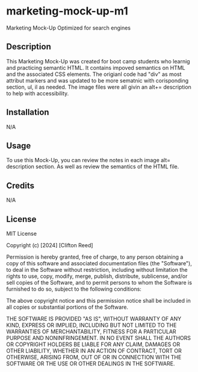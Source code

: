 # marketing-mock-up-m1

Marketing Mock-Up Optimized for search engines

## Description

This Marketing Mock-Up was created for boot camp students who learnig and practicing semantic HTML. It contains impoved semantics on HTML and the associated CSS elements. The origianl code had "div" as most attribut markers and was updated to be more sematnic with corisponding section, ul, il as needed. The image files were all givin an alt+= description to help with accessibility.

## Installation

N/A

## Usage

To use this Mock-Up, you can review the notes in each image alt= description section. As well as review the semantics of the HTML file. 

## Credits

N/A


## License

MIT License

Copyright (c) [2024] [Clifton Reed]

Permission is hereby granted, free of charge, to any person obtaining a copy
of this software and associated documentation files (the "Software"), to deal
in the Software without restriction, including without limitation the rights
to use, copy, modify, merge, publish, distribute, sublicense, and/or sell
copies of the Software, and to permit persons to whom the Software is
furnished to do so, subject to the following conditions:

The above copyright notice and this permission notice shall be included in all
copies or substantial portions of the Software.

THE SOFTWARE IS PROVIDED "AS IS", WITHOUT WARRANTY OF ANY KIND, EXPRESS OR
IMPLIED, INCLUDING BUT NOT LIMITED TO THE WARRANTIES OF MERCHANTABILITY,
FITNESS FOR A PARTICULAR PURPOSE AND NONINFRINGEMENT. IN NO EVENT SHALL THE
AUTHORS OR COPYRIGHT HOLDERS BE LIABLE FOR ANY CLAIM, DAMAGES OR OTHER
LIABILITY, WHETHER IN AN ACTION OF CONTRACT, TORT OR OTHERWISE, ARISING FROM,
OUT OF OR IN CONNECTION WITH THE SOFTWARE OR THE USE OR OTHER DEALINGS IN THE
SOFTWARE.
